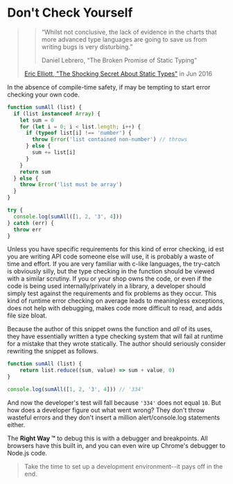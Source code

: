 # Don't Check Yourself

> > “Whilst not conclusive, the lack of evidence in the charts that more advanced type languages are going to save us from writing bugs is very disturbing.” 
> >
> > Daniel Lebrero, “The Broken Promise of Static Typing”
>
> [Eric Elliott, "The Shocking Secret About Static Types"](https://medium.com/javascript-scene/the-shocking-secret-about-static-types-514d39bf30a3) in Jun 2016

In the absence of compile-time safety, if may be tempting to start error checking your own code.

```js
function sumAll (list) {
  if (list instanceof Array) {
    let sum = 0
    for (let i = 0; i < list.length; i++) {
      if (typeof list[i] !== 'number') {
        throw Error('list contained non-number') // throws
      } else {
        sum += list[i]
      }
    }
    return sum
  } else {
    throw Error('list must be array')
  }
}

try {
  console.log(sumAll([1, 2, '3', 4]))
} catch (err) {
  throw err
}
```

Unless you have specific requirements for this kind of error checking, id est you are writing API code someone else will use, it is probably a waste of time and effort. If you are very familiar with c-like languages, the try-catch is obviously silly, but the type checking in the function should be viewed with a similar scrutiny. If you or your shop owns the code, or even if the code is being used internally/privately in a library, a developer should simply test against the requirements and fix problems as they occur. This kind of runtime error checking on average leads to meaningless exceptions, does not help with debugging, makes code more difficult to read, and adds file size bloat.

Because the author of this snippet owns the function and *all* of its uses, they have essentially written a type checking system that will fail at runtime for a mistake that they wrote statically. The author should seriously consider rewriting the snippet as follows.

```js
function sumAll (list) {
	return list.reduce((sum, value) => sum + value, 0)
}

console.log(sumAll([1, 2, '3', 4])) // '334'
```

And now the developer's test will fall because `'334'` does not equal `10`. But how does a developer figure out what went wrong? They don't throw wasteful errors and they don't insert a million alert/console.log statements either.

The **Right Way ™** to debug this is with a debugger and breakpoints. All browsers have this built in, and you can even wire up Chrome's debugger to Node.js code.

> Take the time to set up a development environment--it pays off in the end.
